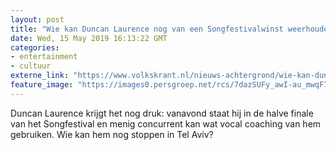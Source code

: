 ```yaml
---
layout: post
title: "Wie kan Duncan Laurence nog van een Songfestivalwinst weerhouden?"
date: Wed, 15 May 2019 16:13:22 GMT
categories: 
- entertainment 
- cultuur 
externe_link: "https://www.volkskrant.nl/nieuws-achtergrond/wie-kan-duncan-laurence-nog-van-een-songfestivalwinst-weerhouden~bb188e38/"
feature_image: "https://images0.persgroep.net/rcs/7dazSUFy_awI-au_mwqF7_RER4o/diocontent/148445531/_focus/0.5/0.5/_fill/320/320?appId=93a17a8fd81db0de025c8abd1cca1279&quality=0.85"
---
```


Duncan Laurence krijgt het nog druk: vanavond staat hij in de halve finale van het Songfestival en menig concurrent kan wat vocal coaching van hem gebruiken. Wie kan hem nog stoppen in Tel Aviv?
